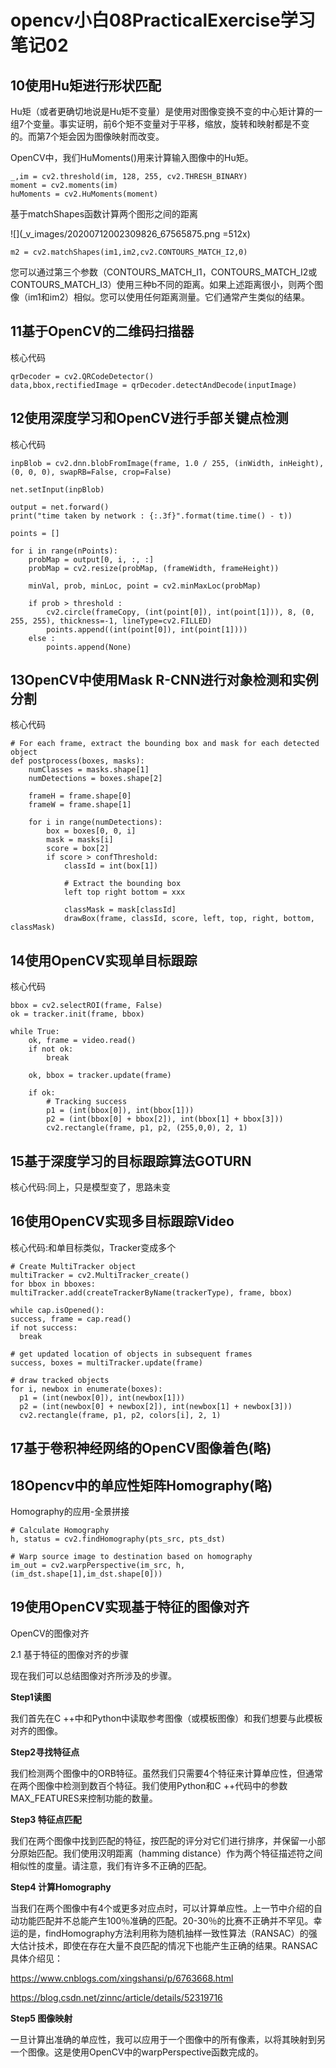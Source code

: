 # opencv小白08PracticalExercise学习笔记02
## 10使用Hu矩进行形状匹配
Hu矩（或者更确切地说是Hu矩不变量）是使用对图像变换不变的中心矩计算的一组7个变量。事实证明，前6个矩不变量对于平移，缩放，旋转和映射都是不变的。而第7个矩会因为图像映射而改变。

OpenCV中，我们HuMoments()用来计算输入图像中的Hu矩。

```
_,im = cv2.threshold(im, 128, 255, cv2.THRESH_BINARY)
moment = cv2.moments(im)
huMoments = cv2.HuMoments(moment)
```
基于matchShapes函数计算两个图形之间的距离

![](_v_images/20200712002309826_67565875.png =512x)

```
m2 = cv2.matchShapes(im1,im2,cv2.CONTOURS_MATCH_I2,0)
```
您可以通过第三个参数（CONTOURS_MATCH_I1，CONTOURS_MATCH_I2或CONTOURS_MATCH_I3）使用三种b不同的距离。如果上述距离很小，则两个图像（im1和im2）相似。您可以使用任何距离测量。它们通常产生类似的结果。

## 11基于OpenCV的二维码扫描器
核心代码

```
qrDecoder = cv2.QRCodeDetector()
data,bbox,rectifiedImage = qrDecoder.detectAndDecode(inputImage)
```

## 12使用深度学习和OpenCV进行手部关键点检测
核心代码

```
inpBlob = cv2.dnn.blobFromImage(frame, 1.0 / 255, (inWidth, inHeight), (0, 0, 0), swapRB=False, crop=False)

net.setInput(inpBlob)

output = net.forward()
print("time taken by network : {:.3f}".format(time.time() - t))

points = []

for i in range(nPoints):
    probMap = output[0, i, :, :]
    probMap = cv2.resize(probMap, (frameWidth, frameHeight))

    minVal, prob, minLoc, point = cv2.minMaxLoc(probMap)

    if prob > threshold :
        cv2.circle(frameCopy, (int(point[0]), int(point[1])), 8, (0, 255, 255), thickness=-1, lineType=cv2.FILLED)
        points.append((int(point[0]), int(point[1])))
    else :
        points.append(None)
```

## 13OpenCV中使用Mask R-CNN进行对象检测和实例分割
核心代码

```
# For each frame, extract the bounding box and mask for each detected object
def postprocess(boxes, masks):
    numClasses = masks.shape[1]
    numDetections = boxes.shape[2]

    frameH = frame.shape[0]
    frameW = frame.shape[1]

    for i in range(numDetections):
        box = boxes[0, 0, i]
        mask = masks[i]
        score = box[2]
        if score > confThreshold:
            classId = int(box[1])

            # Extract the bounding box
            left top right bottom = xxx

            classMask = mask[classId]
            drawBox(frame, classId, score, left, top, right, bottom, classMask)

```
## 14使用OpenCV实现单目标跟踪
核心代码

```
bbox = cv2.selectROI(frame, False)
ok = tracker.init(frame, bbox)

while True:
    ok, frame = video.read()
    if not ok:
        break

    ok, bbox = tracker.update(frame)

    if ok:
        # Tracking success
        p1 = (int(bbox[0]), int(bbox[1]))
        p2 = (int(bbox[0] + bbox[2]), int(bbox[1] + bbox[3]))
        cv2.rectangle(frame, p1, p2, (255,0,0), 2, 1)
```
## 15基于深度学习的目标跟踪算法GOTURN
核心代码:同上，只是模型变了，思路未变

## 16使用OpenCV实现多目标跟踪Video
核心代码:和单目标类似，Tracker变成多个

```
# Create MultiTracker object
multiTracker = cv2.MultiTracker_create()
for bbox in bboxes:
multiTracker.add(createTrackerByName(trackerType), frame, bbox)

while cap.isOpened():
success, frame = cap.read()
if not success:
  break

# get updated location of objects in subsequent frames
success, boxes = multiTracker.update(frame)

# draw tracked objects
for i, newbox in enumerate(boxes):
  p1 = (int(newbox[0]), int(newbox[1]))
  p2 = (int(newbox[0] + newbox[2]), int(newbox[1] + newbox[3]))
  cv2.rectangle(frame, p1, p2, colors[i], 2, 1)
```
## 17基于卷积神经网络的OpenCV图像着色(略)

## 18Opencv中的单应性矩阵Homography(略)
Homography的应用-全景拼接

```
# Calculate Homography
h, status = cv2.findHomography(pts_src, pts_dst)

# Warp source image to destination based on homography
im_out = cv2.warpPerspective(im_src, h, (im_dst.shape[1],im_dst.shape[0]))
```
## 19使用OpenCV实现基于特征的图像对齐
OpenCV的图像对齐

2.1 基于特征的图像对齐的步骤

现在我们可以总结图像对齐所涉及的步骤。

**Step1读图**

我们首先在C ++中和Python中读取参考图像（或模板图像）和我们想要与此模板对齐的图像。

**Step2寻找特征点**

我们检测两个图像中的ORB特征。虽然我们只需要4个特征来计算单应性，但通常在两个图像中检测到数百个特征。我们使用Python和C ++代码中的参数MAX_FEATURES来控制功能的数量。

**Step3 特征点匹配**

我们在两个图像中找到匹配的特征，按匹配的评分对它们进行排序，并保留一小部分原始匹配。我们使用汉明距离（hamming distance）作为两个特征描述符之间相似性的度量。请注意，我们有许多不正确的匹配。

**Step4 计算Homography**

当我们在两个图像中有4个或更多对应点时，可以计算单应性。上一节中介绍的自动功能匹配并不总能产生100％准确的匹配。20-30％的比赛不正确并不罕见。幸运的是，findHomography方法利用称为随机抽样一致性算法（RANSAC）的强大估计技术，即使在存在大量不良匹配的情况下也能产生正确的结果。RANSAC具体介绍见：

https://www.cnblogs.com/xingshansi/p/6763668.html

https://blog.csdn.net/zinnc/article/details/52319716

**Step5 图像映射**

一旦计算出准确的单应性，我可以应用于一个图像中的所有像素，以将其映射到另一个图像。这是使用OpenCV中的warpPerspective函数完成的。

